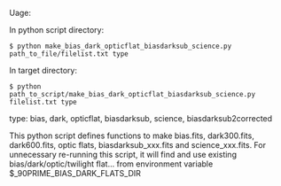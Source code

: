 Uage:

In python script directory:

`$ python make_bias_dark_opticflat_biasdarksub_science.py path_to_file/filelist.txt type`

In target directory:

`$ python path_to_script/make_bias_dark_opticflat_biasdarksub_science.py filelist.txt type`

type: bias, dark, opticflat, biasdarksub, science, biasdarksub2corrected

This python script defines functions to make bias.fits, dark300.fits, dark600.fits, optic flats, biasdarksub_xxx.fits and science_xxx.fits. For unnecessary re-running this script, it will find and use existing bias/dark/optic/twilight flat... from environment variable $_90PRIME_BIAS_DARK_FLATS_DIR

